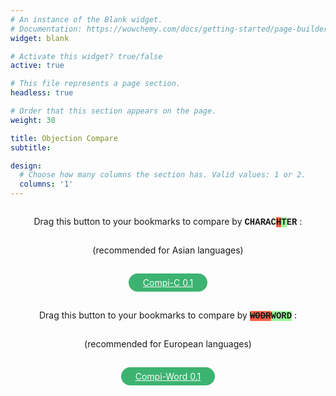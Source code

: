```yaml
---
# An instance of the Blank widget.
# Documentation: https://wowchemy.com/docs/getting-started/page-builder/
widget: blank

# Activate this widget? true/false
active: true

# This file represents a page section.
headless: true

# Order that this section appears on the page.
weight: 30

title: Objection Compare
subtitle:

design:
  # Choose how many columns the section has. Valid values: 1 or 2.
  columns: '1'
---
```


<div style="display:flex;flex-direction:column;align-items:center;justify-content:center;">
<p>Drag this button to your bookmarks to compare by <span style="font-family: 'Courier New', monospace; background-color:white; font-weight: bold;">CHARAC<span style="background-color:tomato; text-decoration: line-through;">H</span><span style="background-color:palegreen;">T</span>ER</span> :
</p>
 <p>
   (recommended for Asian languages)
 </p>
<a id="simiLink" onMouseOver="this.style.border='mediumaquamarine solid 3px'; this.style.color='aquamarine'"
   onMouseOut="this.style.border='transparent solid 3px'; this.style.color='snow'"
   style="color: snow; background-color: mediumseagreen; border: transparent solid 3px; padding: 3px 20px;border-radius: 15px; margin: 15px;"
href="javascript:unit%20%3D%20%27char%27%3B%20%2F%2A%20%27char%27%7C%27word%27%20%2A%2F%0A%0A%2F%2AControl%20flow%20based%20on%20url%2A%2F%0AcurrentUrl%20%3D%20window.location.href%3B%0Aregex1%20%3D%20%2Fa3%5C.flit%5C.to%5C%2F%23%5C%2Farcade%5C%2Farcade-objection%2F%3B%0Aif%20%28regex1.test%28currentUrl%29%29%20%7B%0A%20%20%20main%28%29%3B%0A%7D%20else%20%7B%0A%20%20%20if%20%28window.confirm%28%60Go%20to%20arcade-objection%20page%3F%60%29%29%20%7B%0A%09%20%20%20window.location.href%3D%27https%3A%2F%2Fa3.flit.to%2F%23%2Farcade%2Farcade-objection%27%3B%0A%20%20%20%7D%3B%0A%7D%0A%0A%0Afunction%20main%28%29%20%7B%0A%09%2F%2APage%20setup%2A%2F%0A%2F%2A%20%09let%20s%20%3D%20document.createElement%28%27style%27%29%3B%0A%09s.innerHTML%20%3D%20%27.text-left%7B%20white-space%3Apre-wrap%3B%20%7D%27%3B%0A%09document.getElementsByTagName%28%27head%27%29%5B0%5D.append%28s%29%3B%20%2A%2F%0A%0A%09nestedTables%20%3D%20%5B...document.querySelectorAll%28%27tbody%20tbody%27%29%5D%3B%0A%09nestedTables.forEach%20%28%28t%2Ci%29%20%3D%3E%20%7B%0A%09%09let%20newRow%20%3D%20t.insertRow%28%29%3B%0A%09%09let%20newCell%20%3D%20newRow.insertCell%28%29%3B%0A%09%09%09newCell.classList.add%28%27text-left%27%29%3B%0A%09%09%09newCell.id%20%3D%20%27diff%27%20%2B%20i%3B%0A%09%09%09newCell.style%20%3D%20%27white-space%3Apre-wrap%3B%27%3B%0A%09%09let%20th%20%3D%20document.createElement%28%27th%27%29%3B%0A%09%09%09newRowHead%20%3D%20newRow.insertBefore%28th%2C%20newCell%29%3B%0A%09%09%09newRowHead.classList.add%28%27bg-muted%27%29%3B%0A%09%09let%20newText%20%3D%20document.createTextNode%28%27Score%27%29%3B%0A%09%09%09newRowHead.appendChild%28newText%29%3B%0A%0A%09%7D%29%3B%0A%0A%09%2F%2ADiff%2A%2F%0A%09nestedTables.forEach%20%28%28t%2Ci%29%20%3D%3E%20%7B%0A%09%09let%20fragment%20%3D%20document.createDocumentFragment%28%29%3B%0A%0A%09%09%2F%2A%20Get%20text%20and%20make%20array%20of%20words%20%28%22%20%22%29%20or%20characters%20%28%22%22%29%20%2A%2F%0A%09%09let%20oldText%2C%20newText%3B%0A%09%09if%20%28unit%20%3D%3D%20%27char%27%29%20%7B%0A%09%09%09oldText%20%3D%20t.getElementsByTagName%28%27td%27%29%5B1%5D.childNodes%5B0%5D.textContent.split%28%22%22%29%3B%0A%09%09%09newText%20%3D%20t.getElementsByTagName%28%27td%27%29%5B2%5D.childNodes%5B0%5D.textContent.split%28%22%22%29%3B%0A%09%09%7D%0A%0A%09%09if%20%28unit%20%3D%3D%20%27word%27%29%20%7B%0A%09%09%09oldText%20%3D%20t.getElementsByTagName%28%27td%27%29%5B1%5D.childNodes%5B0%5D.textContent.replaceAll%28%27%20%27%2C%20%27%20%C2%ABspace%C2%BB%20%27%29.replaceAll%28%27%5Cn%27%2C%20%27%20%5Cn%20%27%29.split%28%22%20%22%29%3B%0A%09%09%09newText%20%3D%20t.getElementsByTagName%28%27td%27%29%5B2%5D.childNodes%5B0%5D.textContent.replaceAll%28%27%20%27%2C%20%27%20%C2%ABspace%C2%BB%20%27%29.replaceAll%28%27%5Cn%27%2C%20%27%20%5Cn%20%27%29.split%28%22%20%22%29%3B%0A%09%09%7D%0A%09%09%0A%09%09%0A%09%09%0A%09%09%2F%2AGenerate%20diff%2A%2F%0A%09%09let%20diff%20%3D%20patienceDiff%28oldText%20%2C%20newText%29%3B%0A%0A%09%09%2F%2Alines%20are%20a%20property%20of%20the%20object%20returned%20by%20patienceDiff%2C%20in%20this%20case%3A%20words%20or%20characters%2A%2F%0A%20%20%20%20%20%20%09diff.lines.forEach%28%28o%29%20%3D%3E%20%7B%0A%20%20%20%20%20%20%20%20var%20color%20%3D%20%22%22%3B%0A%20%20%20%20%20%20%20%20var%20deco%20%3D%20%22%22%3B%0A%09%09%0A%09%09%2F%2AFormat%2A%2F%0A%20%20%20%20%20%20%20%20if%20%28o.aIndex%20%3C%200%29%20%7B%0A%09%09%09%2F%2AINSERTION%2A%2F%0A%09%09%09color%20%3D%20%27rgba%280%2C%20255%2C%200%2C%200.3%29%27%3B%0A%09%09%09deco%20%3D%20%27underline%27%3B%0A%09%09%09if%20%28o.line%20%3D%3D%20%22%5Cn%22%29%20%7Bo.line%20%3D%20%22%5B%E2%86%B5%5D%5Cn%22%7D%20%20%0A%09%09%20%20%0A%09%09%20%20%7D%20else%20if%20%28o.bIndex%20%3C%200%29%20%7B%0A%09%09%09%2F%2ADELETION%2A%2F%0A%09%09%09color%20%3D%20%27rgba%28255%2C%200%2C%200%2C%200.3%29%27%3B%0A%09%09%09deco%20%3D%20%27line-through%27%3B%0A%09%09%09if%20%28o.line%20%3D%3D%20%22%5Cn%22%29%20%7Bo.line%20%3D%20%22%5B%E2%86%B5%5D%22%7D%20%20%0A%09%09%20%20%7D%20%0A%0A%20%20%20%20%20%20%20%20span%20%3D%20document.createElement%28%27span%27%29%3B%0A%20%20%20%20%20%20%20%20span.style.backgroundColor%20%3D%20color%3B%0A%20%20%20%20%20%20%20%20span.style.textDecoration%20%3D%20deco%3B%0A%20%20%20%20%20%20%20%20if%20%28unit%20%3D%3D%20%27word%27%29%20%7Bo.line%20%3D%20o.line.replaceAll%28%27%C2%ABspace%C2%BB%27%2C%20%27%20%27%29%3B%7D%0A%20%20%20%20%20%20%20%20span.appendChild%28document.createTextNode%28o.line%29%29%3B%0A%20%20%20%20%20%20%20%20fragment.appendChild%28span%29%3B%0A%20%20%20%20%20%20%0A%20%20%20%20%20%20%0A%20%20%20%20%20%20%2F%2Adocument.getElementById%28%27diff%27%29.value%20%3D%20fragment%3B%2A%2F%0A%20%20%20%20%20%20document.getElementById%28%27diff%27%2B%20i%29.appendChild%28fragment%29%3B%0A%09%7D%29%3B%0A%09%7D%29%3B%0A%0A%09%2F%2ASimilarity%2A%2F%0A%09nestedTables.forEach%20%28%28t%29%20%3D%3E%20%7B%0A%09%09%2F%2AGet%20text%2A%2F%0A%09%09let%20oldText%20%3D%20t.getElementsByTagName%28%27td%27%29%5B1%5D.childNodes%5B0%5D.textContent%3B%0A%09%09let%20newText%20%3D%20t.getElementsByTagName%28%27td%27%29%5B2%5D.childNodes%5B0%5D.textContent%3B%0A%09%09%2F%2ACompare%2A%2F%0A%09%09var%20score%20%3D%20compareTwoStrings%28oldText%2C%20newText%29%3B%0A%09%09%2F%2ADisplay%20results%2A%2F%0A%09%09if%20%28score%20%3D%3D%20100%29%20%7Bt.getElementsByTagName%28%27th%27%29%5B3%5D.style.color%20%3D%20%27crimson%27%7D%0A%09%09let%20scoreCard%20%3D%20t.getElementsByTagName%28%27th%27%29%5B3%5D.childNodes%5B0%5D%3B%0A%09%09scoreCard.textContent%20%3D%20%60Simi%3A%20%24%7BpercentStyle%28score%29%7D%60%3B%0A%09%09%0A%09%7D%29%3B%0A%7D%0A%0A%0A%0A%0A%0A%0A%0A%0A%0A%0A%0A%0A%0A%0A%0A%0Afunction%20patienceDiff%28aLines%2C%20bLines%2C%20diffPlusFlag%29%20%7B%0A%20%20%20%0A%09function%20findUnique%28arr%2C%20lo%2C%20hi%29%20%7B%0A%09%20%20%0A%09%20%20var%20lineMap%20%3D%20new%20Map%28%29%3B%0A%09%20%20%0A%09%20%20for%20%28let%20i%20%3D%20lo%3B%20i%20%3C%3D%20hi%3B%20i%2B%2B%29%20%7B%0A%09%09let%20line%20%3D%20arr%5Bi%5D%3B%0A%09%09if%20%28lineMap.has%28line%29%29%20%7B%0A%09%09%20%20lineMap.get%28line%29.count%2B%2B%3B%0A%09%09%20%20lineMap.get%28line%29.index%20%3D%20i%3B%0A%09%09%7D%20else%20%7B%0A%09%09%20%20lineMap.set%28line%2C%20%7Bcount%3A1%2C%20index%3A%20i%7D%29%3B%0A%09%09%7D%20%20%0A%09%20%20%7D%0A%09%20%20%0A%09%20%20lineMap.forEach%28%28val%2C%20key%2C%20map%29%20%3D%3E%20%7B%0A%09%09if%20%28val.count%20%21%3D%3D%201%29%20%7B%0A%09%09%20%20map.delete%28key%29%3B%0A%09%09%7D%20else%20%7B%0A%09%09%20%20map.set%28key%2C%20val.index%29%3B%0A%09%09%7D%0A%09%20%20%7D%29%3B%0A%09%20%20%0A%09%20%20return%20lineMap%3B%0A%09%7D%0A%20%20%0A%09function%20uniqueCommon%28aArray%2C%20aLo%2C%20aHi%2C%20bArray%2C%20bLo%2C%20bHi%29%20%7B%0A%09%20%20let%20ma%20%3D%20findUnique%28aArray%2C%20aLo%2C%20aHi%29%3B%0A%09%20%20let%20mb%20%3D%20findUnique%28bArray%2C%20bLo%2C%20bHi%29%3B%0A%09%20%20%0A%09%20%20ma.forEach%28%28val%2C%20key%2C%20map%29%20%3D%3E%20%7B%0A%09%09if%20%28mb.has%28key%29%29%20%7B%0A%09%09%20%20map.set%28key%2C%20%7BindexA%3A%20val%2C%20indexB%3A%20mb.get%28key%29%7D%29%3B%0A%09%09%7D%20else%20%7B%0A%09%09%20%20map.delete%28key%29%3B%0A%09%09%7D%0A%09%20%20%7D%29%3B%0A%09%20%20%0A%09%20%20return%20ma%3B%0A%09%7D%0A%20%20%0A%09function%20longestCommonSubsequence%28abMap%29%20%7B%0A%09%20%20%0A%09%20%20var%20ja%20%3D%20%5B%5D%3B%0A%09%20%20%0A%09%20%20abMap.forEach%28%28val%2C%20key%2C%20map%29%20%3D%3E%20%7B%0A%09%09let%20i%20%3D%200%3B%0A%09%09while%20%28ja%5Bi%5D%20%26%26%20ja%5Bi%5D%5Bja%5Bi%5D.length-1%5D.indexB%20%3C%20val.indexB%29%20%7B%0A%09%09%20%20i%2B%2B%3B%0A%09%09%7D%0A%09%09%0A%09%09if%20%28%21ja%5Bi%5D%29%20%7B%0A%09%09%20%20ja%5Bi%5D%20%3D%20%5B%5D%3B%0A%09%09%7D%0A%20%20%0A%09%09if%20%280%20%3C%20i%29%20%7B%0A%09%09%20%20val.prev%20%3D%20ja%5Bi-1%5D%5Bja%5Bi-1%5D.length%20-%201%5D%3B%0A%09%09%7D%0A%20%20%0A%09%09ja%5Bi%5D.push%28val%29%3B%0A%09%20%20%7D%29%3B%0A%09%20%20%0A%09%20%20var%20lcs%20%3D%20%5B%5D%3B%0A%09%20%20if%20%280%20%3C%20ja.length%29%20%7B%0A%09%09let%20n%20%3D%20ja.length%20-%201%3B%0A%09%09var%20lcs%20%3D%20%5Bja%5Bn%5D%5Bja%5Bn%5D.length%20-%201%5D%5D%3B%0A%09%09while%20%28lcs%5Blcs.length%20-%201%5D.prev%29%20%7B%0A%09%09%20%20lcs.push%28lcs%5Blcs.length%20-%201%5D.prev%29%3B%0A%09%09%7D%0A%09%20%20%7D%0A%09%20%20%0A%09%20%20return%20lcs.reverse%28%29%3B%0A%09%7D%0A%09let%20result%20%3D%20%5B%5D%3B%0A%09let%20deleted%20%3D%200%3B%0A%09let%20inserted%20%3D%200%3B%09%0A%09let%20aMove%20%3D%20%5B%5D%3B%0A%09let%20aMoveIndex%20%3D%20%5B%5D%3B%0A%09let%20bMove%20%3D%20%5B%5D%3B%0A%09let%20bMoveIndex%20%3D%20%5B%5D%3B%0A%09%0A%09function%20addToResult%28aIndex%2C%20bIndex%29%20%7B%0A%09%20%20%0A%09%20%20if%20%28bIndex%20%3C%200%29%20%7B%0A%09%09aMove.push%28aLines%5BaIndex%5D%29%3B%0A%09%09aMoveIndex.push%28result.length%29%3B%0A%09%09deleted%2B%2B%3B%0A%09%20%20%7D%20else%20if%20%28aIndex%20%3C%200%29%20%7B%0A%09%09bMove.push%28bLines%5BbIndex%5D%29%3B%0A%09%09bMoveIndex.push%28result.length%29%3B%0A%09%09inserted%2B%2B%3B%0A%09%20%20%7D%0A%20%20%0A%09%20%20result.push%28%7Bline%3A%200%20%3C%3D%20aIndex%20%3F%20aLines%5BaIndex%5D%20%3A%20bLines%5BbIndex%5D%2C%20aIndex%3A%20aIndex%2C%20bIndex%3A%20bIndex%7D%29%3B%0A%09%7D%0A%09%0A%09function%20addSubMatch%28aLo%2C%20aHi%2C%20bLo%2C%20bHi%29%20%7B%0A%09%20%20%0A%09%20%20while%20%28aLo%20%3C%3D%20aHi%20%26%26%20bLo%20%3C%3D%20bHi%20%26%26%20aLines%5BaLo%5D%20%3D%3D%3D%20bLines%5BbLo%5D%29%20%7B%0A%09%09addToResult%28aLo%2B%2B%2C%20bLo%2B%2B%29%3B%0A%09%20%20%7D%0A%0A%09%20%20let%20aHiTemp%20%3D%20aHi%3B%0A%09%20%20while%20%28aLo%20%3C%3D%20aHi%20%26%26%20bLo%20%3C%3D%20bHi%20%26%26%20aLines%5BaHi%5D%20%3D%3D%3D%20bLines%5BbHi%5D%29%20%7B%0A%09%09aHi--%3B%0A%09%09bHi--%3B%0A%09%20%20%7D%0A%09%20%20%0A%09%20%20let%20uniqueCommonMap%20%3D%20uniqueCommon%28aLines%2C%20aLo%2C%20aHi%2C%20bLines%2C%20bLo%2C%20bHi%29%3B%0A%09%20%20if%20%28uniqueCommonMap.size%20%3D%3D%3D%200%29%20%7B%0A%09%09while%20%28aLo%20%3C%3D%20aHi%29%20%7B%0A%09%09%20%20addToResult%28aLo%2B%2B%2C%20-1%29%3B%0A%09%09%7D%0A%09%09while%20%28bLo%20%3C%3D%20bHi%29%20%7B%0A%09%09%20%20addToResult%28-1%2C%20bLo%2B%2B%29%3B%0A%09%09%7D%20%20%20%20%0A%09%20%20%7D%20else%20%7B%0A%09%09recurseLCS%28aLo%2C%20aHi%2C%20bLo%2C%20bHi%2C%20uniqueCommonMap%29%3B%0A%09%20%20%7D%0A%09%20%20%0A%09%20%20while%20%28aHi%20%3C%20aHiTemp%29%20%7B%0A%09%09addToResult%28%2B%2BaHi%2C%20%2B%2BbHi%29%3B%0A%09%20%20%7D%20%0A%09%7D%0A%20%20%0A%09function%20recurseLCS%28aLo%2C%20aHi%2C%20bLo%2C%20bHi%2C%20uniqueCommonMap%29%20%7B%0A%09%20%20var%20x%20%3D%20longestCommonSubsequence%28uniqueCommonMap%20%7C%7C%20uniqueCommon%28aLines%2C%20aLo%2C%20aHi%2C%20bLines%2C%20bLo%2C%20bHi%29%29%3B%0A%09%20%20if%20%28x.length%20%3D%3D%3D%200%29%20%7B%0A%09%09addSubMatch%28aLo%2C%20aHi%2C%20bLo%2C%20bHi%29%3B%0A%09%20%20%7D%20else%20%7B%0A%09%09if%20%28aLo%20%3C%20x%5B0%5D.indexA%20%7C%7C%20bLo%20%3C%20x%5B0%5D.indexB%29%20%7B%0A%09%09%20%20addSubMatch%28aLo%2C%20x%5B0%5D.indexA-1%2C%20bLo%2C%20x%5B0%5D.indexB-1%29%3B%0A%09%09%7D%0A%20%20%0A%09%09let%20i%3B%0A%09%09for%20%28i%20%3D%200%3B%20i%20%3C%20x.length%20-%201%3B%20i%2B%2B%29%20%7B%0A%09%09%20%20addSubMatch%28x%5Bi%5D.indexA%2C%20x%5Bi%2B1%5D.indexA-1%2C%20x%5Bi%5D.indexB%2C%20x%5Bi%2B1%5D.indexB-1%29%3B%0A%09%09%7D%0A%09%09%0A%09%09if%20%28x%5Bi%5D.indexA%20%3C%3D%20aHi%20%7C%7C%20x%5Bi%5D.indexB%20%3C%3D%20bHi%29%20%7B%0A%09%09%20%20addSubMatch%28x%5Bi%5D.indexA%2C%20aHi%2C%20x%5Bi%5D.indexB%2C%20bHi%29%3B%0A%09%09%7D%0A%09%20%20%7D%0A%09%7D%0A%09%0A%09recurseLCS%280%2C%20aLines.length-1%2C%200%2C%20bLines.length-1%29%3B%0A%09%0A%09if%20%28diffPlusFlag%29%20%7B%0A%09%20%20return%20%7Blines%3A%20result%2C%20lineCountDeleted%3A%20deleted%2C%20lineCountInserted%3A%20inserted%2C%20lineCountMoved%3A%200%2C%20aMove%3A%20aMove%2C%20aMoveIndex%3A%20aMoveIndex%2C%20bMove%3A%20bMove%2C%20bMoveIndex%3A%20bMoveIndex%7D%3B%0A%09%7D%0A%09%0A%09return%20%7Blines%3A%20result%2C%20lineCountDeleted%3A%20deleted%2C%20lineCountInserted%3A%20inserted%2C%20lineCountMoved%3A0%7D%3B%0A%20%20%7D%0A%0A%0A%0A%0A%0A%0A%0A%0A%0A%0A%0A%0A%0A%0A%0A%0A%0A%0A%0A%0A%0A%20%20function%20compareTwoStrings%28first%2C%20second%29%20%7B%0A%09first%20%3D%20first.replace%28%2F%5Cs%2B%2Fg%2C%20%27%27%29%3B%0A%09second%20%3D%20second.replace%28%2F%5Cs%2B%2Fg%2C%20%27%27%29%3B%0A%09%0A%09if%20%28first%20%3D%3D%3D%20second%29%20return%20100%3B%20%2F%2A%20identical%20or%20empty%20%2A%2F%0A%09if%20%28first.length%20%3C%202%20%7C%7C%20second.length%20%3C%202%29%20return%200%3B%20%2F%2A%20if%20either%20is%20a%200-letter%20or%201-letter%20string%20%2A%2F%0A%09%0A%09let%20firstBigrams%20%3D%20new%20Map%28%29%3B%0A%09for%20%28let%20i%20%3D%200%3B%20i%20%3C%20first.length%20-%201%3B%20i%2B%2B%29%20%7B%0A%09%09const%20bigram%20%3D%20first.substring%28i%2C%20i%20%2B%202%29%3B%0A%09%09const%20count%20%3D%20firstBigrams.has%28bigram%29%0A%09%09%09%3F%20firstBigrams.get%28bigram%29%20%2B%201%0A%09%09%09%3A%201%3B%0A%09%0A%09%09firstBigrams.set%28bigram%2C%20count%29%3B%0A%09%7D%3B%0A%09%0A%09let%20intersectionSize%20%3D%200%3B%0A%09for%20%28let%20i%20%3D%200%3B%20i%20%3C%20second.length%20-%201%3B%20i%2B%2B%29%20%7B%0A%09%09const%20bigram%20%3D%20second.substring%28i%2C%20i%20%2B%202%29%3B%0A%09%09const%20count%20%3D%20firstBigrams.has%28bigram%29%0A%09%09%09%3F%20firstBigrams.get%28bigram%29%0A%09%09%09%3A%200%3B%0A%09%0A%09%09if%20%28count%20%3E%200%29%20%7B%0A%09%09%09firstBigrams.set%28bigram%2C%20count%20-%201%29%3B%0A%09%09%09intersectionSize%2B%2B%3B%0A%09%09%7D%0A%09%7D%0A%09return%20%282.0%20%2A%20intersectionSize%29%20%2F%20%28first.length%20%2B%20second.length%20-%202%29%20%2A%20100%3B%0A%7D%0A%0A%0A%0Afunction%20percentStyle%28float%29%7B%0A%09return%20float.toFixed%282%29.replace%28%2F%5B.%2C%5D00%24%2F%2C%20%22%22%29%20%2B%20%27%25%27%3B%0A%7D">Compi-C 0.1</a>
</div>

<div style="display:flex;flex-direction:column;align-items:center;justify-content:center;">
<p>Drag this button to your bookmarks to compare by <span style="font-family: 'Courier New', monospace; background-color:white; font-weight: bold;"><span style="background-color:tomato; text-decoration: line-through;">WODR</span><span style="background-color:palegreen;">WORD</span></span> :
</p>
 <p>
   (recommended for European languages)
 </p>
<a id="simiLink" onMouseOver="this.style.border='mediumaquamarine solid 3px'; this.style.color='aquamarine'"
   onMouseOut="this.style.border='transparent solid 3px'; this.style.color='snow'"
   style="color: snow; background-color: mediumseagreen; border: transparent solid 3px; padding: 3px 20px;border-radius: 15px; margin: 15px;"
href="javascript:unit%20%3D%20%27word%27%3B%20%2F%2A%20%27char%27%7C%27word%27%20%2A%2F%0A%0A%2F%2AControl%20flow%20based%20on%20url%2A%2F%0AcurrentUrl%20%3D%20window.location.href%3B%0Aregex1%20%3D%20%2Fa3%5C.flit%5C.to%5C%2F%23%5C%2Farcade%5C%2Farcade-objection%2F%3B%0Aif%20%28regex1.test%28currentUrl%29%29%20%7B%0A%20%20%20main%28%29%3B%0A%7D%20else%20%7B%0A%20%20%20if%20%28window.confirm%28%60Go%20to%20arcade-objection%20page%3F%60%29%29%20%7B%0A%09%20%20%20window.location.href%3D%27https%3A%2F%2Fa3.flit.to%2F%23%2Farcade%2Farcade-objection%27%3B%0A%20%20%20%7D%3B%0A%7D%0A%0A%0Afunction%20main%28%29%20%7B%0A%09%2F%2APage%20setup%2A%2F%0A%2F%2A%20%09let%20s%20%3D%20document.createElement%28%27style%27%29%3B%0A%09s.innerHTML%20%3D%20%27.text-left%7B%20white-space%3Apre-wrap%3B%20%7D%27%3B%0A%09document.getElementsByTagName%28%27head%27%29%5B0%5D.append%28s%29%3B%20%2A%2F%0A%0A%09nestedTables%20%3D%20%5B...document.querySelectorAll%28%27tbody%20tbody%27%29%5D%3B%0A%09nestedTables.forEach%20%28%28t%2Ci%29%20%3D%3E%20%7B%0A%09%09let%20newRow%20%3D%20t.insertRow%28%29%3B%0A%09%09let%20newCell%20%3D%20newRow.insertCell%28%29%3B%0A%09%09%09newCell.classList.add%28%27text-left%27%29%3B%0A%09%09%09newCell.id%20%3D%20%27diff%27%20%2B%20i%3B%0A%09%09%09newCell.style%20%3D%20%27white-space%3Apre-wrap%3B%27%3B%0A%09%09let%20th%20%3D%20document.createElement%28%27th%27%29%3B%0A%09%09%09newRowHead%20%3D%20newRow.insertBefore%28th%2C%20newCell%29%3B%0A%09%09%09newRowHead.classList.add%28%27bg-muted%27%29%3B%0A%09%09let%20newText%20%3D%20document.createTextNode%28%27Score%27%29%3B%0A%09%09%09newRowHead.appendChild%28newText%29%3B%0A%0A%09%7D%29%3B%0A%0A%09%2F%2ADiff%2A%2F%0A%09nestedTables.forEach%20%28%28t%2Ci%29%20%3D%3E%20%7B%0A%09%09let%20fragment%20%3D%20document.createDocumentFragment%28%29%3B%0A%0A%09%09%2F%2A%20Get%20text%20and%20make%20array%20of%20words%20%28%22%20%22%29%20or%20characters%20%28%22%22%29%20%2A%2F%0A%09%09let%20oldText%2C%20newText%3B%0A%09%09if%20%28unit%20%3D%3D%20%27char%27%29%20%7B%0A%09%09%09oldText%20%3D%20t.getElementsByTagName%28%27td%27%29%5B1%5D.childNodes%5B0%5D.textContent.split%28%22%22%29%3B%0A%09%09%09newText%20%3D%20t.getElementsByTagName%28%27td%27%29%5B2%5D.childNodes%5B0%5D.textContent.split%28%22%22%29%3B%0A%09%09%7D%0A%0A%09%09if%20%28unit%20%3D%3D%20%27word%27%29%20%7B%0A%09%09%09oldText%20%3D%20t.getElementsByTagName%28%27td%27%29%5B1%5D.childNodes%5B0%5D.textContent.replaceAll%28%27%20%27%2C%20%27%20%C2%ABspace%C2%BB%20%27%29.replaceAll%28%27%5Cn%27%2C%20%27%20%5Cn%20%27%29.split%28%22%20%22%29%3B%0A%09%09%09newText%20%3D%20t.getElementsByTagName%28%27td%27%29%5B2%5D.childNodes%5B0%5D.textContent.replaceAll%28%27%20%27%2C%20%27%20%C2%ABspace%C2%BB%20%27%29.replaceAll%28%27%5Cn%27%2C%20%27%20%5Cn%20%27%29.split%28%22%20%22%29%3B%0A%09%09%7D%0A%09%09%0A%09%09%0A%09%09%0A%09%09%2F%2AGenerate%20diff%2A%2F%0A%09%09let%20diff%20%3D%20patienceDiff%28oldText%20%2C%20newText%29%3B%0A%0A%09%09%2F%2Alines%20are%20a%20property%20of%20the%20object%20returned%20by%20patienceDiff%2C%20in%20this%20case%3A%20words%20or%20characters%2A%2F%0A%20%20%20%20%20%20%09diff.lines.forEach%28%28o%29%20%3D%3E%20%7B%0A%20%20%20%20%20%20%20%20var%20color%20%3D%20%22%22%3B%0A%20%20%20%20%20%20%20%20var%20deco%20%3D%20%22%22%3B%0A%09%09%0A%09%09%2F%2AFormat%2A%2F%0A%20%20%20%20%20%20%20%20if%20%28o.aIndex%20%3C%200%29%20%7B%0A%09%09%09%2F%2AINSERTION%2A%2F%0A%09%09%09color%20%3D%20%27rgba%280%2C%20255%2C%200%2C%200.3%29%27%3B%0A%09%09%09deco%20%3D%20%27underline%27%3B%0A%09%09%09if%20%28o.line%20%3D%3D%20%22%5Cn%22%29%20%7Bo.line%20%3D%20%22%5B%E2%86%B5%5D%5Cn%22%7D%20%20%0A%09%09%20%20%0A%09%09%20%20%7D%20else%20if%20%28o.bIndex%20%3C%200%29%20%7B%0A%09%09%09%2F%2ADELETION%2A%2F%0A%09%09%09color%20%3D%20%27rgba%28255%2C%200%2C%200%2C%200.3%29%27%3B%0A%09%09%09deco%20%3D%20%27line-through%27%3B%0A%09%09%09if%20%28o.line%20%3D%3D%20%22%5Cn%22%29%20%7Bo.line%20%3D%20%22%5B%E2%86%B5%5D%22%7D%20%20%0A%09%09%20%20%7D%20%0A%0A%20%20%20%20%20%20%20%20span%20%3D%20document.createElement%28%27span%27%29%3B%0A%20%20%20%20%20%20%20%20span.style.backgroundColor%20%3D%20color%3B%0A%20%20%20%20%20%20%20%20span.style.textDecoration%20%3D%20deco%3B%0A%20%20%20%20%20%20%20%20if%20%28unit%20%3D%3D%20%27word%27%29%20%7Bo.line%20%3D%20o.line.replaceAll%28%27%C2%ABspace%C2%BB%27%2C%20%27%20%27%29%3B%7D%0A%20%20%20%20%20%20%20%20span.appendChild%28document.createTextNode%28o.line%29%29%3B%0A%20%20%20%20%20%20%20%20fragment.appendChild%28span%29%3B%0A%20%20%20%20%20%20%0A%20%20%20%20%20%20%0A%20%20%20%20%20%20%2F%2Adocument.getElementById%28%27diff%27%29.value%20%3D%20fragment%3B%2A%2F%0A%20%20%20%20%20%20document.getElementById%28%27diff%27%2B%20i%29.appendChild%28fragment%29%3B%0A%09%7D%29%3B%0A%09%7D%29%3B%0A%0A%09%2F%2ASimilarity%2A%2F%0A%09nestedTables.forEach%20%28%28t%29%20%3D%3E%20%7B%0A%09%09%2F%2AGet%20text%2A%2F%0A%09%09let%20oldText%20%3D%20t.getElementsByTagName%28%27td%27%29%5B1%5D.childNodes%5B0%5D.textContent%3B%0A%09%09let%20newText%20%3D%20t.getElementsByTagName%28%27td%27%29%5B2%5D.childNodes%5B0%5D.textContent%3B%0A%09%09%2F%2ACompare%2A%2F%0A%09%09var%20score%20%3D%20compareTwoStrings%28oldText%2C%20newText%29%3B%0A%09%09%2F%2ADisplay%20results%2A%2F%0A%09%09if%20%28score%20%3D%3D%20100%29%20%7Bt.getElementsByTagName%28%27th%27%29%5B3%5D.style.color%20%3D%20%27crimson%27%7D%0A%09%09let%20scoreCard%20%3D%20t.getElementsByTagName%28%27th%27%29%5B3%5D.childNodes%5B0%5D%3B%0A%09%09scoreCard.textContent%20%3D%20%60Simi%3A%20%24%7BpercentStyle%28score%29%7D%60%3B%0A%09%09%0A%09%7D%29%3B%0A%7D%0A%0A%0A%0A%0A%0A%0A%0A%0A%0A%0A%0A%0A%0A%0A%0A%0Afunction%20patienceDiff%28aLines%2C%20bLines%2C%20diffPlusFlag%29%20%7B%0A%20%20%20%0A%09function%20findUnique%28arr%2C%20lo%2C%20hi%29%20%7B%0A%09%20%20%0A%09%20%20var%20lineMap%20%3D%20new%20Map%28%29%3B%0A%09%20%20%0A%09%20%20for%20%28let%20i%20%3D%20lo%3B%20i%20%3C%3D%20hi%3B%20i%2B%2B%29%20%7B%0A%09%09let%20line%20%3D%20arr%5Bi%5D%3B%0A%09%09if%20%28lineMap.has%28line%29%29%20%7B%0A%09%09%20%20lineMap.get%28line%29.count%2B%2B%3B%0A%09%09%20%20lineMap.get%28line%29.index%20%3D%20i%3B%0A%09%09%7D%20else%20%7B%0A%09%09%20%20lineMap.set%28line%2C%20%7Bcount%3A1%2C%20index%3A%20i%7D%29%3B%0A%09%09%7D%20%20%0A%09%20%20%7D%0A%09%20%20%0A%09%20%20lineMap.forEach%28%28val%2C%20key%2C%20map%29%20%3D%3E%20%7B%0A%09%09if%20%28val.count%20%21%3D%3D%201%29%20%7B%0A%09%09%20%20map.delete%28key%29%3B%0A%09%09%7D%20else%20%7B%0A%09%09%20%20map.set%28key%2C%20val.index%29%3B%0A%09%09%7D%0A%09%20%20%7D%29%3B%0A%09%20%20%0A%09%20%20return%20lineMap%3B%0A%09%7D%0A%20%20%0A%09function%20uniqueCommon%28aArray%2C%20aLo%2C%20aHi%2C%20bArray%2C%20bLo%2C%20bHi%29%20%7B%0A%09%20%20let%20ma%20%3D%20findUnique%28aArray%2C%20aLo%2C%20aHi%29%3B%0A%09%20%20let%20mb%20%3D%20findUnique%28bArray%2C%20bLo%2C%20bHi%29%3B%0A%09%20%20%0A%09%20%20ma.forEach%28%28val%2C%20key%2C%20map%29%20%3D%3E%20%7B%0A%09%09if%20%28mb.has%28key%29%29%20%7B%0A%09%09%20%20map.set%28key%2C%20%7BindexA%3A%20val%2C%20indexB%3A%20mb.get%28key%29%7D%29%3B%0A%09%09%7D%20else%20%7B%0A%09%09%20%20map.delete%28key%29%3B%0A%09%09%7D%0A%09%20%20%7D%29%3B%0A%09%20%20%0A%09%20%20return%20ma%3B%0A%09%7D%0A%20%20%0A%09function%20longestCommonSubsequence%28abMap%29%20%7B%0A%09%20%20%0A%09%20%20var%20ja%20%3D%20%5B%5D%3B%0A%09%20%20%0A%09%20%20abMap.forEach%28%28val%2C%20key%2C%20map%29%20%3D%3E%20%7B%0A%09%09let%20i%20%3D%200%3B%0A%09%09while%20%28ja%5Bi%5D%20%26%26%20ja%5Bi%5D%5Bja%5Bi%5D.length-1%5D.indexB%20%3C%20val.indexB%29%20%7B%0A%09%09%20%20i%2B%2B%3B%0A%09%09%7D%0A%09%09%0A%09%09if%20%28%21ja%5Bi%5D%29%20%7B%0A%09%09%20%20ja%5Bi%5D%20%3D%20%5B%5D%3B%0A%09%09%7D%0A%20%20%0A%09%09if%20%280%20%3C%20i%29%20%7B%0A%09%09%20%20val.prev%20%3D%20ja%5Bi-1%5D%5Bja%5Bi-1%5D.length%20-%201%5D%3B%0A%09%09%7D%0A%20%20%0A%09%09ja%5Bi%5D.push%28val%29%3B%0A%09%20%20%7D%29%3B%0A%09%20%20%0A%09%20%20var%20lcs%20%3D%20%5B%5D%3B%0A%09%20%20if%20%280%20%3C%20ja.length%29%20%7B%0A%09%09let%20n%20%3D%20ja.length%20-%201%3B%0A%09%09var%20lcs%20%3D%20%5Bja%5Bn%5D%5Bja%5Bn%5D.length%20-%201%5D%5D%3B%0A%09%09while%20%28lcs%5Blcs.length%20-%201%5D.prev%29%20%7B%0A%09%09%20%20lcs.push%28lcs%5Blcs.length%20-%201%5D.prev%29%3B%0A%09%09%7D%0A%09%20%20%7D%0A%09%20%20%0A%09%20%20return%20lcs.reverse%28%29%3B%0A%09%7D%0A%09let%20result%20%3D%20%5B%5D%3B%0A%09let%20deleted%20%3D%200%3B%0A%09let%20inserted%20%3D%200%3B%09%0A%09let%20aMove%20%3D%20%5B%5D%3B%0A%09let%20aMoveIndex%20%3D%20%5B%5D%3B%0A%09let%20bMove%20%3D%20%5B%5D%3B%0A%09let%20bMoveIndex%20%3D%20%5B%5D%3B%0A%09%0A%09function%20addToResult%28aIndex%2C%20bIndex%29%20%7B%0A%09%20%20%0A%09%20%20if%20%28bIndex%20%3C%200%29%20%7B%0A%09%09aMove.push%28aLines%5BaIndex%5D%29%3B%0A%09%09aMoveIndex.push%28result.length%29%3B%0A%09%09deleted%2B%2B%3B%0A%09%20%20%7D%20else%20if%20%28aIndex%20%3C%200%29%20%7B%0A%09%09bMove.push%28bLines%5BbIndex%5D%29%3B%0A%09%09bMoveIndex.push%28result.length%29%3B%0A%09%09inserted%2B%2B%3B%0A%09%20%20%7D%0A%20%20%0A%09%20%20result.push%28%7Bline%3A%200%20%3C%3D%20aIndex%20%3F%20aLines%5BaIndex%5D%20%3A%20bLines%5BbIndex%5D%2C%20aIndex%3A%20aIndex%2C%20bIndex%3A%20bIndex%7D%29%3B%0A%09%7D%0A%09%0A%09function%20addSubMatch%28aLo%2C%20aHi%2C%20bLo%2C%20bHi%29%20%7B%0A%09%20%20%0A%09%20%20while%20%28aLo%20%3C%3D%20aHi%20%26%26%20bLo%20%3C%3D%20bHi%20%26%26%20aLines%5BaLo%5D%20%3D%3D%3D%20bLines%5BbLo%5D%29%20%7B%0A%09%09addToResult%28aLo%2B%2B%2C%20bLo%2B%2B%29%3B%0A%09%20%20%7D%0A%0A%09%20%20let%20aHiTemp%20%3D%20aHi%3B%0A%09%20%20while%20%28aLo%20%3C%3D%20aHi%20%26%26%20bLo%20%3C%3D%20bHi%20%26%26%20aLines%5BaHi%5D%20%3D%3D%3D%20bLines%5BbHi%5D%29%20%7B%0A%09%09aHi--%3B%0A%09%09bHi--%3B%0A%09%20%20%7D%0A%09%20%20%0A%09%20%20let%20uniqueCommonMap%20%3D%20uniqueCommon%28aLines%2C%20aLo%2C%20aHi%2C%20bLines%2C%20bLo%2C%20bHi%29%3B%0A%09%20%20if%20%28uniqueCommonMap.size%20%3D%3D%3D%200%29%20%7B%0A%09%09while%20%28aLo%20%3C%3D%20aHi%29%20%7B%0A%09%09%20%20addToResult%28aLo%2B%2B%2C%20-1%29%3B%0A%09%09%7D%0A%09%09while%20%28bLo%20%3C%3D%20bHi%29%20%7B%0A%09%09%20%20addToResult%28-1%2C%20bLo%2B%2B%29%3B%0A%09%09%7D%20%20%20%20%0A%09%20%20%7D%20else%20%7B%0A%09%09recurseLCS%28aLo%2C%20aHi%2C%20bLo%2C%20bHi%2C%20uniqueCommonMap%29%3B%0A%09%20%20%7D%0A%09%20%20%0A%09%20%20while%20%28aHi%20%3C%20aHiTemp%29%20%7B%0A%09%09addToResult%28%2B%2BaHi%2C%20%2B%2BbHi%29%3B%0A%09%20%20%7D%20%0A%09%7D%0A%20%20%0A%09function%20recurseLCS%28aLo%2C%20aHi%2C%20bLo%2C%20bHi%2C%20uniqueCommonMap%29%20%7B%0A%09%20%20var%20x%20%3D%20longestCommonSubsequence%28uniqueCommonMap%20%7C%7C%20uniqueCommon%28aLines%2C%20aLo%2C%20aHi%2C%20bLines%2C%20bLo%2C%20bHi%29%29%3B%0A%09%20%20if%20%28x.length%20%3D%3D%3D%200%29%20%7B%0A%09%09addSubMatch%28aLo%2C%20aHi%2C%20bLo%2C%20bHi%29%3B%0A%09%20%20%7D%20else%20%7B%0A%09%09if%20%28aLo%20%3C%20x%5B0%5D.indexA%20%7C%7C%20bLo%20%3C%20x%5B0%5D.indexB%29%20%7B%0A%09%09%20%20addSubMatch%28aLo%2C%20x%5B0%5D.indexA-1%2C%20bLo%2C%20x%5B0%5D.indexB-1%29%3B%0A%09%09%7D%0A%20%20%0A%09%09let%20i%3B%0A%09%09for%20%28i%20%3D%200%3B%20i%20%3C%20x.length%20-%201%3B%20i%2B%2B%29%20%7B%0A%09%09%20%20addSubMatch%28x%5Bi%5D.indexA%2C%20x%5Bi%2B1%5D.indexA-1%2C%20x%5Bi%5D.indexB%2C%20x%5Bi%2B1%5D.indexB-1%29%3B%0A%09%09%7D%0A%09%09%0A%09%09if%20%28x%5Bi%5D.indexA%20%3C%3D%20aHi%20%7C%7C%20x%5Bi%5D.indexB%20%3C%3D%20bHi%29%20%7B%0A%09%09%20%20addSubMatch%28x%5Bi%5D.indexA%2C%20aHi%2C%20x%5Bi%5D.indexB%2C%20bHi%29%3B%0A%09%09%7D%0A%09%20%20%7D%0A%09%7D%0A%09%0A%09recurseLCS%280%2C%20aLines.length-1%2C%200%2C%20bLines.length-1%29%3B%0A%09%0A%09if%20%28diffPlusFlag%29%20%7B%0A%09%20%20return%20%7Blines%3A%20result%2C%20lineCountDeleted%3A%20deleted%2C%20lineCountInserted%3A%20inserted%2C%20lineCountMoved%3A%200%2C%20aMove%3A%20aMove%2C%20aMoveIndex%3A%20aMoveIndex%2C%20bMove%3A%20bMove%2C%20bMoveIndex%3A%20bMoveIndex%7D%3B%0A%09%7D%0A%09%0A%09return%20%7Blines%3A%20result%2C%20lineCountDeleted%3A%20deleted%2C%20lineCountInserted%3A%20inserted%2C%20lineCountMoved%3A0%7D%3B%0A%20%20%7D%0A%0A%0A%0A%0A%0A%0A%0A%0A%0A%0A%0A%0A%0A%0A%0A%0A%0A%0A%0A%0A%0A%20%20function%20compareTwoStrings%28first%2C%20second%29%20%7B%0A%09first%20%3D%20first.replace%28%2F%5Cs%2B%2Fg%2C%20%27%27%29%3B%0A%09second%20%3D%20second.replace%28%2F%5Cs%2B%2Fg%2C%20%27%27%29%3B%0A%09%0A%09if%20%28first%20%3D%3D%3D%20second%29%20return%20100%3B%20%2F%2A%20identical%20or%20empty%20%2A%2F%0A%09if%20%28first.length%20%3C%202%20%7C%7C%20second.length%20%3C%202%29%20return%200%3B%20%2F%2A%20if%20either%20is%20a%200-letter%20or%201-letter%20string%20%2A%2F%0A%09%0A%09let%20firstBigrams%20%3D%20new%20Map%28%29%3B%0A%09for%20%28let%20i%20%3D%200%3B%20i%20%3C%20first.length%20-%201%3B%20i%2B%2B%29%20%7B%0A%09%09const%20bigram%20%3D%20first.substring%28i%2C%20i%20%2B%202%29%3B%0A%09%09const%20count%20%3D%20firstBigrams.has%28bigram%29%0A%09%09%09%3F%20firstBigrams.get%28bigram%29%20%2B%201%0A%09%09%09%3A%201%3B%0A%09%0A%09%09firstBigrams.set%28bigram%2C%20count%29%3B%0A%09%7D%3B%0A%09%0A%09let%20intersectionSize%20%3D%200%3B%0A%09for%20%28let%20i%20%3D%200%3B%20i%20%3C%20second.length%20-%201%3B%20i%2B%2B%29%20%7B%0A%09%09const%20bigram%20%3D%20second.substring%28i%2C%20i%20%2B%202%29%3B%0A%09%09const%20count%20%3D%20firstBigrams.has%28bigram%29%0A%09%09%09%3F%20firstBigrams.get%28bigram%29%0A%09%09%09%3A%200%3B%0A%09%0A%09%09if%20%28count%20%3E%200%29%20%7B%0A%09%09%09firstBigrams.set%28bigram%2C%20count%20-%201%29%3B%0A%09%09%09intersectionSize%2B%2B%3B%0A%09%09%7D%0A%09%7D%0A%09return%20%282.0%20%2A%20intersectionSize%29%20%2F%20%28first.length%20%2B%20second.length%20-%202%29%20%2A%20100%3B%0A%7D%0A%0A%0A%0Afunction%20percentStyle%28float%29%7B%0A%09return%20float.toFixed%282%29.replace%28%2F%5B.%2C%5D00%24%2F%2C%20%22%22%29%20%2B%20%27%25%27%3B%0A%7D">Compi-Word 0.1</a>
</div>


        
